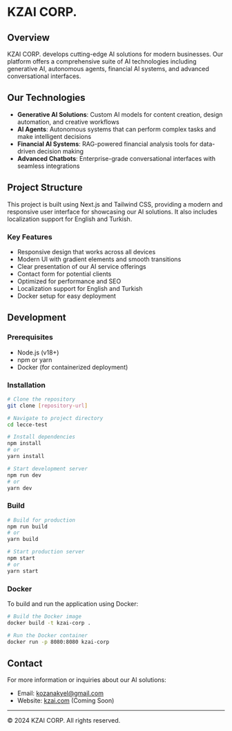 # KZAI CORP.

## Overview

KZAI CORP. develops cutting-edge AI solutions for modern businesses. Our platform offers a comprehensive suite of AI technologies including generative AI, autonomous agents, financial AI systems, and advanced conversational interfaces.

## Our Technologies

- **Generative AI Solutions**: Custom AI models for content creation, design automation, and creative workflows
- **AI Agents**: Autonomous systems that can perform complex tasks and make intelligent decisions
- **Financial AI Systems**: RAG-powered financial analysis tools for data-driven decision making
- **Advanced Chatbots**: Enterprise-grade conversational interfaces with seamless integrations

## Project Structure

This project is built using Next.js and Tailwind CSS, providing a modern and responsive user interface for showcasing our AI solutions. It also includes localization support for English and Turkish.

### Key Features

- Responsive design that works across all devices
- Modern UI with gradient elements and smooth transitions
- Clear presentation of our AI service offerings
- Contact form for potential clients
- Optimized for performance and SEO
- Localization support for English and Turkish
- Docker setup for easy deployment

## Development

### Prerequisites

- Node.js (v18+)
- npm or yarn
- Docker (for containerized deployment)

### Installation

```bash
# Clone the repository
git clone [repository-url]

# Navigate to project directory
cd lecce-test

# Install dependencies
npm install
# or
yarn install

# Start development server
npm run dev
# or
yarn dev
```

### Build

```bash
# Build for production
npm run build
# or
yarn build

# Start production server
npm start
# or
yarn start
```

### Docker

To build and run the application using Docker:

```bash
# Build the Docker image
docker build -t kzai-corp .

# Run the Docker container
docker run -p 8080:8080 kzai-corp
```

## Contact

For more information or inquiries about our AI solutions:
- Email: [kozanakyel@gmail.com](mailto:kozanakyel@gmail.com)
- Website: [kzai.com](https://kzai.com) (Coming Soon)

---

© 2024 KZAI CORP. All rights reserved.



